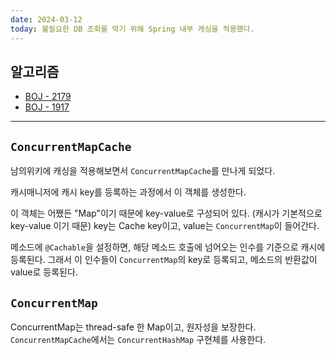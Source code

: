 ```yaml
---
date: 2024-03-12
today: 불필요한 DB 조회를 막기 위해 Spring 내부 캐싱을 적용했다.
---
```

## 알고리즘
- [BOJ - 2179](https://www.acmicpc.net/problem/2179)
- [BOJ - 1917](https://www.acmicpc.net/problem/1917)

---

## `ConcurrentMapCache`

남의위키에 캐싱을 적용해보면서 `ConcurrentMapCache`를 만나게 되었다.

캐시매니저에 캐시 key를 등록하는 과정에서 이 객체를 생성한다.

이 객체는 어쨌든 "Map"이기 때문에 key-value로 구성되어 있다. (캐시가 기본적으로 key-value 이기 때문)
key는 Cache key이고, value는 `ConcurrentMap`이 들어간다.

메소드에 `@Cachable`을 설정하면, 해당 메소드 호출에 넘어오는 인수를 기준으로 캐시에 등록된다.
그래서 이 인수들이 `ConcurrentMap`의 key로 등록되고, 메소드의 반환값이 value로 등록된다.

## `ConcurrentMap`

ConcurrentMap는 thread-safe 한 Map이고, 원자성을 보장한다.
`ConcurrentMapCache`에서는 `ConcurrentHashMap` 구현체를 사용한다.
